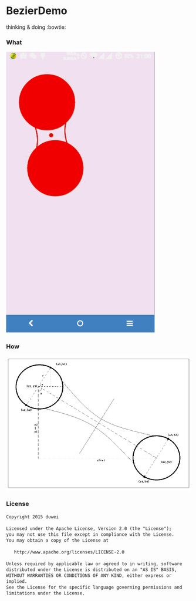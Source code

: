 # BezierDemo
thinking &amp; doing :bowtie:

### What
![](https://github.com/codingWang/BezierDemo/blob/master/gif/gif.gif)


### How
![](https://github.com/codingWang/BezierDemo/blob/master/gif/how.png)

### License

```
Copyright 2015 duwei

Licensed under the Apache License, Version 2.0 (the "License");
you may not use this file except in compliance with the License.
You may obtain a copy of the License at

   http://www.apache.org/licenses/LICENSE-2.0

Unless required by applicable law or agreed to in writing, software
distributed under the License is distributed on an "AS IS" BASIS,
WITHOUT WARRANTIES OR CONDITIONS OF ANY KIND, either express or implied.
See the License for the specific language governing permissions and
limitations under the License.
```
